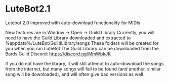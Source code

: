 # LuteBot2.1
Lutebot 2.0 improved with auto-download functionality for MIDIs

New features are in Window -> Open -> Guild Library
Currently, you will need to have the Guild Library downloaded and extracted to %appdata%/LuteBot/GuildLibrary/songs
These folders will be created for you when you run LuteBot
The Guild Library can be downloaded from the Bards Guild Discord: https://discord.gg/MmWbkJK

If you do not have the library, it will still attempt to auto-download the songs from the internet, but many songs will fail to be found (and another, similar song will be downloaded), and will often give bad versions as well
